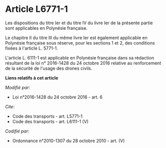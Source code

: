 # Article L6771-1

Les dispositions du titre Ier et du titre IV du livre Ier de la présente partie sont applicables en Polynésie française. 

Le chapitre II du titre III du même livre Ier est également applicable en Polynésie française sous réserve, pour les sections
1 et 2, des conditions fixées à l'article L. 5771-1. 

L'article L. 6111-1 est applicable en Polynésie française dans sa rédaction résultant de la loi n° 2016-1428 du 24 octobre
2016 relative au renforcement de la sécurité de l'usage des drones civils.

**Liens relatifs à cet article**

_Modifié par_:

  - Loi n°2016-1428 du 24 octobre 2016 - art. 6

_Cite_:

  - Code des transports - art. L5771-1
  - Code des transports - art. L6111-1 (V)

_Codifié par_:

  - Ordonnance n°2010-1307 du 28 octobre 2010 - art. (V)
